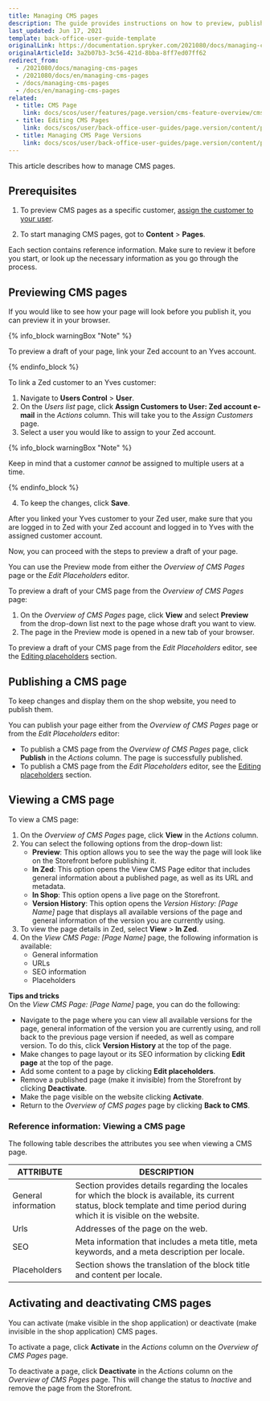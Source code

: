 ```yaml
---
title: Managing CMS pages
description: The guide provides instructions on how to preview, publish, update and activate or deactivate CMS pages in the Back Office.
last_updated: Jun 17, 2021
template: back-office-user-guide-template
originalLink: https://documentation.spryker.com/2021080/docs/managing-cms-pages
originalArticleId: 3a2b07b3-3c56-421d-8bba-8ff7ed07ff62
redirect_from:
  - /2021080/docs/managing-cms-pages
  - /2021080/docs/en/managing-cms-pages
  - /docs/managing-cms-pages
  - /docs/en/managing-cms-pages
related:
  - title: CMS Page
    link: docs/scos/user/features/page.version/cms-feature-overview/cms-pages-overview.html
  - title: Editing CMS Pages
    link: docs/scos/user/back-office-user-guides/page.version/content/pages/editing-cms-pages.html
  - title: Managing CMS Page Versions
    link: docs/scos/user/back-office-user-guides/page.version/content/pages/managing-cms-page-versions.html
---
```


This article describes how to manage CMS pages.

## Prerequisites

1. To preview CMS pages as a specific customer, [assign the customer to your user](/docs/scos/user/back-office-user-guides/{{page.version}}/users/managing-users/assigning-customers-to-users.html).

2. To start managing CMS pages, got to **Content** > **Pages**.

Each section contains reference information. Make sure to review it before you start, or look up the necessary information as you go through the process.

## Previewing CMS pages

If you would like to see how your page will look before you publish it, you can preview it in your browser.

{% info_block warningBox "Note" %}

To preview a draft of your page, link your Zed account to an Yves account.

{% endinfo_block %}

To link a Zed customer to an Yves customer:
1. Navigate to **Users Control** > **User**.
2. On the *Users list* page, click **Assign Customers to User: Zed account e-mail** in the _Actions_ column. This will take you to the *Assign Customers* page.
3. Select a user you would like to assign to your Zed account.

{% info_block warningBox "Note" %}

Keep in mind that a customer *cannot* be assigned to multiple users at a time.

{% endinfo_block %}

4. To keep the changes, click **Save**.

After you linked your Yves customer to your Zed user, make sure that you are logged in to Zed with your Zed account and logged in to Yves with the assigned customer account.

Now, you can proceed with the steps to preview a draft of your page.

You can use the Preview mode from either the *Overview of CMS Pages* page or the *Edit Placeholders* editor.

To preview a draft of your CMS page from the *Overview of CMS Pages* page:
1. On the *Overview of CMS Pages* page, click **View** and select **Preview** from the drop-down list next to the page whose draft you want to view.
2. The page in the Preview mode is opened in a new tab of your browser.

To preview a draft of your CMS page from the *Edit Placeholders* editor, see the [Editing placeholders](/docs/scos/user/back-office-user-guides/{{page.version}}/content/pages/editing-cms-pages.html#selecting-the-placeholders-option) section.


## Publishing a CMS page

To keep changes and display them on the shop website, you need to publish them.

You can publish your page either from the *Overview of CMS Pages* page or from the *Edit Placeholders* editor:
* To publish a CMS page from the *Overview of CMS Pages* page, click **Publish** in the _Actions_ column. The page is successfully published.
* To publish a CMS page from the *Edit Placeholders* editor, see the [Editing placeholders](/docs/scos/user/back-office-user-guides/{{page.version}}/content/pages/editing-cms-pages.html#selecting-the-placeholders-option) section.

## Viewing a CMS page

To view a CMS page:
1. On the *Overview of CMS Pages* page, click **View** in the _Actions_ column.
2. You can select the following options from the drop-down list:
    *  **Preview**: This option allows you to see the way the page will look like on the Storefront before publishing it.
    *  **In Zed**: This option opens the View CMS Page editor that includes general information about a published page, as well as its URL and metadata.
    *  **In Shop**: This option opens a live page on the Storefront.
    *  **Version History**: This option opens the *Version History: [Page Name]* page that displays all available versions of the page and general information of the version you are currently using.
 3. To view the page details in Zed, select **View** > **In Zed**.
 4. On the *View CMS Page: [Page Name]* page, the following information is available:
    * General information
    * URLs
    * SEO information
    * Placeholders

**Tips and tricks**
<br>On the *View CMS Page: [Page Name]* page, you can do the following:
* Navigate to the page where you can view all available versions for the page, general information of the version you are currently using, and roll back to the previous page version if needed, as well as compare version. To do this, click **Version History** at the top of the page.
* Make changes to page layout or its SEO information by clicking **Edit page** at the top of the page.
* Add some content to a page by clicking **Edit placeholders**.
* Remove a published page (make it invisible) from the Storefront by clicking **Deactivate**.
* Make the page visible on the website clicking **Activate**.
* Return to the _Overview of CMS pages_ page by clicking **Back to CMS**.

### Reference information: Viewing a CMS page

The following table describes the attributes you see when viewing a CMS page.

| ATTRIBUTE | DESCRIPTION |
| --- | --- |
| General information | Section provides details regarding the locales for which the block is available, its current status, block template and time period during which it is visible on the website. |
| Urls | Addresses of the page on the web. |
| SEO | Meta information that includes a meta title, meta keywords, and a meta description per locale. |
| Placeholders | Section shows the translation of the block title and content per locale. |

## Activating and deactivating CMS pages

You can activate (make visible in the shop application) or deactivate (make invisible in the shop application) CMS pages.

To activate a page, click **Activate** in the _Actions_ column on the _Overview of CMS Pages_ page.

To deactivate a page, click **Deactivate** in the _Actions_ column on the _Overview of CMS Pages_ page. This will change the status to *Inactive* and remove the page from the Storefront.
